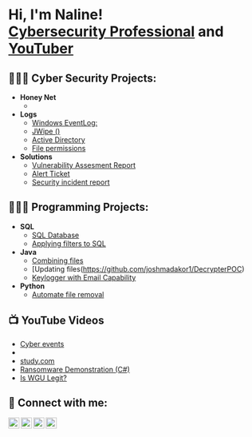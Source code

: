 <h1>Hi, I'm Naline! <br/><a href="https://www.linkedin.com/in/joshmadakor/">Cybersecurity Professional</a> and <a href="https://www.youtube.com/c/joshmadakor">YouTuber</a></h1>

<h2>👩🏽‍💻 Cyber Security Projects:</h2>

- <b>Honey Net</b>
  - [](https://github.com/joshmadakor1/Algorithms-Practice)
- <b>Logs</b>
  - [Windows EventLog: ](https://github.com/joshmadakor1/Sentinel-Lab)
  - [JWipe ()](https://github.com/joshmadakor1/Jwipe.PowerShell)
  - [Active Directory ](https://github.com/joshmadakor1/AD_PS)
  - [File permissions](https://github.com/joshmadakor1/PowerShell-Integrity-FIM)
- <b> Solutions</b>
  - [Vulnerability Assesment Report](https://github.com/joshmadakor1/EncrypterPOC)
  - [Alert Ticket](https://github.com/joshmadakor1/DecrypterPOC)
  - [Security incident report](https://github.com/joshmadakor1/Key-Logger-With-Email)

<h2>👩🏽‍🔧 Programming Projects:</h2>

- <b>SQL</b>
  - [SQL Database](https://github.com/joshmadakor1/Algorithms-Practice)
  - [Applying filters to SQL](https://github.com/joshmadakor1/Algorithms-Practice)
- <b>Java</b>
  - [Combining files](https://github.com/joshmadakor1/EncrypterPOC)
  - [Updating files(https://github.com/joshmadakor1/DecrypterPOC)
  - [Keylogger with Email Capability](https://github.com/joshmadakor1/Key-Logger-With-Email)
- <b>Python</b>
  - [Automate file removal](https://github.com/joshmadakor1/Package-Delivery-Pathfinding-Algorithm)

<h2>📺 YouTube Videos</h2>

- [Cyber events](https://www.youtube.com/watch?v=a83ASGn_V_s)
- [](https://www.youtube.com/watch?v=uHy3oM7NnoU)
- [study.com](https://www.youtube.com/watch?v=N-L9hklSlNk)
- [Ransomware Demonstration (C#)](https://www.youtube.com/watch?v=OfvdQeh79s0)
- [Is WGU Legit?](https://www.youtube.com/watch?v=E2MwRWxDBkA)

<h2> 🤳 Connect with me:</h2>

[<img align="left" alt="JoshMadakor | YouTube" width="22px" src="https://cdn.jsdelivr.net/npm/simple-icons@v3/icons/youtube.svg" />][youtube]
[<img align="left" alt="JoshMadakor | Twitter" width="22px" src="https://cdn.jsdelivr.net/npm/simple-icons@v3/icons/twitter.svg" />][tiktok]
[<img align="left" alt="JoshMadakor | LinkedIn" width="22px" src="https://cdn.jsdelivr.net/npm/simple-icons@v3/icons/linkedin.svg" />][linkedin]
[<img align="left" alt="JoshMadakor | Instagram" width="22px" src="https://cdn.jsdelivr.net/npm/simple-icons@v3/icons/instagram.svg" />][instagram]

[tiktok]: https://twitter.com/joshmadakor
[youtube]: https://www.youtube.com/c/nalinenualn
[instagram]: https://www.instagram.com/nalinenulan/
[linkedin]: https://linkedin.com/in/nalinenulan

<!--
** nalinenulan** is a ✨ _special_ ✨ repository because its `README.md` (this file) appears on your GitHub profile.

Here are some ideas to get you started:

- 🔭 I’m currently working on ...
- 🌱 I’m currently learning ...
- 👯 I’m looking to collaborate on ...
- 🤔 I’m looking for help with ...
- 💬 Ask me about ...
- 📫 How to reach me: ...
- 😄 Pronouns: ...
- ⚡ Fun fact: ...
-->
